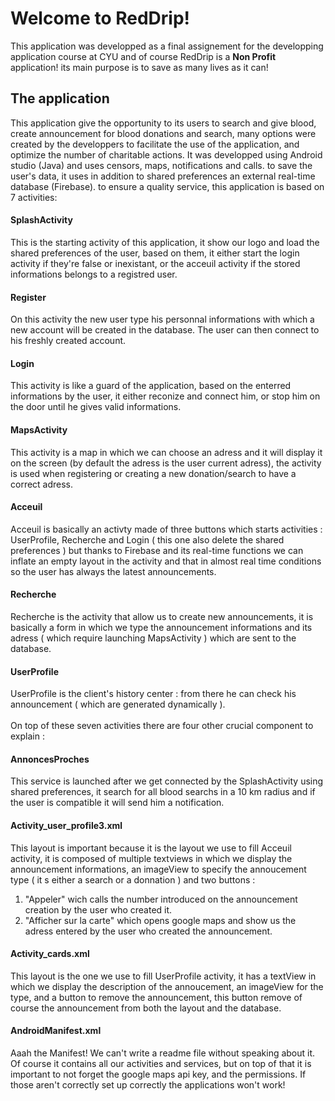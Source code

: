 # Welcome to RedDrip!

This application was developped as a final assignement for the developping application course at CYU and of course RedDrip is a **Non Profit** application! its main purpose is to save as many lives as it can!

## The application

This application give the opportunity to its users to search and give blood, create announcement for blood donations and search, many options were created by the developpers to facilitate the use of the application, and optimize the number of charitable actions. It was developped using Android studio (Java) and uses censors, maps, notifications and calls. to save the user's data, it uses in addition to shared preferences  an external real-time database (Firebase). to ensure a quality service, this application is based on 7 activities:


#### SplashActivity

This is the starting activity of this application, it show our logo and load the shared preferences of the user, based on them, it either start the login activity if they're false or inexistant, or the acceuil activity if the stored informations belongs to a registred user.
 
#### Register

On this activity the new user type his personnal informations with which a new account will be created in the database. The user can then connect to his freshly created account.  

#### Login

This activity is like a guard of the application, based on the enterred informations by the user, it either reconize and connect him, or stop him on the door until he gives valid informations. 

#### MapsActivity

This activity is a map in which we can choose an adress and it will display it on the screen (by default the adress is the user current adress), the activity is used when registering or creating a new donation/search to have a correct adress.

#### Acceuil

Acceuil is basically an activty made of three buttons which starts activities : UserProfile, Recherche and Login ( this one also delete the shared preferences ) but thanks to Firebase and its real-time functions we can inflate an empty layout in the activity and that in almost real time conditions so the user has always the latest announcements.

#### Recherche

Recherche is the activity that allow us to create new announcements, it is basically a form in which we type the announcement informations and its adress ( which require launching MapsActivity ) which are sent to the database.

#### UserProfile

UserProfile is the client's history center : from there he can check his announcement ( which are generated dynamically ).
<br>
<br>
On top of these seven activities there are four other crucial component to explain : 
<br>
#### AnnoncesProches

This service is launched after we get connected by the SplashActivity using shared preferences, it search for all blood searchs in a 10 km radius and if the user is compatible it will send him a notification.

#### Activity_user_profile3.xml

This layout is important because it is the layout we use to fill Acceuil activity, it is composed of multiple textviews in which we display the announcement informations, an imageView to specify the annoucement type ( it s either a search or a donnation ) and two buttons : 
 1. "Appeler" wich calls the number introduced on the announcement creation by the user who created it.
 2. "Afficher sur la carte" which opens google maps and show us the adress entered by the user who created the announcement.

#### Activity_cards.xml

This layout is the one we use to fill UserProfile activity, it has a textView in which we display the description of the annoucement, an imageView for the type, and a button to remove the announcement, this button remove of course the announcement from both the layout and the database.

#### AndroidManifest.xml

Aaah the Manifest!  We can't write a readme file without speaking about it.  Of course it contains all our activities and services, but on top of that it is important to not forget the google maps api key, and the permissions.
If those aren't correctly set up correctly the applications won't work!